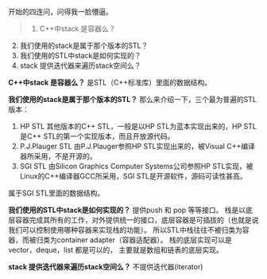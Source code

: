 开始的四连问，问得我一脸懵逼。

> 1. C++中stack 是容器么？
2. 我们使用的stack是属于那个版本的STL？
3. 我们使用的STL中stack是如何实现的？
4. stack 提供迭代器来遍历stack空间么？


**C++中stack 是容器么？**
是STL（C++标准库）里面的数据结构。


**我们使用的stack是属于那个版本的STL？**
那么来介绍一下，三个最为普遍的STL版本：
1. HP STL 其他版本的C++ STL，一般是以HP STL为蓝本实现出来的，HP STL是C++ STL的第一个实现版本，而且开放源代码。
2. P.J.Plauger STL 由P.J.Plauger参照HP STL实现出来的，被Visual C++编译器所采用，不是开源的。
3. SGI STL 由Silicon Graphics Computer Systems公司参照HP STL实现，被Linux的C++编译器GCC所采用，SGI STL是开源软件，源码可读性甚高。

属于SGI STL里面的数据结构。

**我们使用的STL中stack是如何实现的？**
提供push 和 pop 等等接口。
栈是以底层容器完成其所有的工作，对外提供统一的接口，底层容器是可插拔的（也就是说我们可以控制使用哪种容器来实现栈的功能）。
所以STL中栈往往不被归类为容器，而被归类为container adapter（容器适配器）。
栈的底层实现可以是vector，deque，list 都是可以的， 主要就是数组和链表的底层实现。

**stack 提供迭代器来遍历stack空间么？**
不提供迭代器(iterator)

